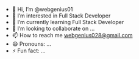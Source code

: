- 👋 Hi, I’m @webgenius01
- 👀 I’m interested in Full Stack Developer
- 🌱 I’m currently learning Full Stack Developer
- 💞️ I’m looking to collaborate on ...
- 📫 How to reach me webgenius028@gmail.com
- 😄 Pronouns: ...
- ⚡ Fun fact: ...

<!---
webgenius01/webgenius01 is a ✨ special ✨ repository because its `README.md` (this file) appears on your GitHub profile.
You can click the Preview link to take a look at your changes.
--->
